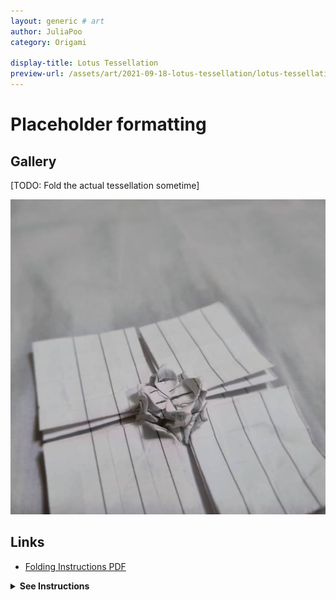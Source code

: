 ```yaml
---
layout: generic # art
author: JuliaPoo
category: Origami

display-title: Lotus Tessellation
preview-url: /assets/art/2021-09-18-lotus-tessellation/lotus-tessellation-preview.jpg
---
```


# Placeholder formatting

## Gallery

[TODO: Fold the actual tessellation sometime]
<center>
<img src="/assets/art/2021-09-18-lotus-tessellation/lotus-tessellation-preview.jpg" alt="Lotus tessellation prototype">
</center>


## Links

* [Folding Instructions PDF](https://juliapoo.github.io/assets/art/2021-09-18-lotus-tessellation/final.pdf)

<details>
<summary><strong>See Instructions</strong></summary>

<center>
<!--<iframe style="filter: invert(1) hue-rotate(100deg)" src="/assets/art/2021-09-18-lotus-tessellation/final.pdf#view=fit" width="100%" height="1960"></iframe>-->

<iframe src="http://docs.google.com/viewer?url=https://juliapoo.github.io/assets/art/2021-09-18-lotus-tessellation/final.pdf&embedded=true" height="800" style="width:100%;height:800;filter:sepia(0.3)" frameborder="0" scrolling="no"></iframe>
</center>

</details>

